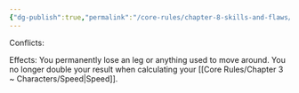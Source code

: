 ```yaml
---
{"dg-publish":true,"permalink":"/core-rules/chapter-8-skills-and-flaws/flaw-list/rank-5/lost-leg/"}
---
```


Conflicts:

Effects:
You permanently lose an leg or anything used to move around. You no longer double your result when calculating your [[Core Rules/Chapter 3 ~ Characters/Speed\|Speed]].